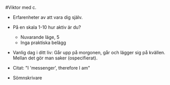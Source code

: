 #Viktor med c.
* Erfarenheter av att vara dig själv.
* På en skala 1-10 hur aktiv är du?
	* Nuvarande läge, 5
	* Inga praktiska belägg
* Vanlig dag i ditt liv:
Går upp på morgonen, går och lägger sig på kvällen. Mellan det gör man saker (ospecifierat).

* Citat: "I 'messenger', therefore I am"
* Sömnskrivare
